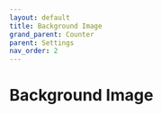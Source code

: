 ```yaml
---
layout: default
title: Background Image
grand_parent: Counter
parent: Settings
nav_order: 2
---
```


# Background Image
